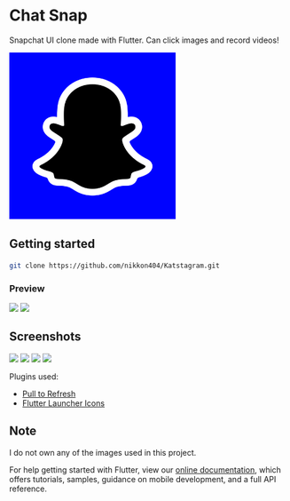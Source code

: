# Chat Snap

Snapchat UI clone made with Flutter.
Can click images and record videos!

<img src="assets/logo.png "  width="300" >


## Getting started
```bash
git clone https://github.com/nikkon404/Katstagram.git
```
### Preview
![](screenshots/gif1.gif)
![](screenshots/gif2.gif)


## Screenshots

<img src="screenshots/ss1.png "  width="300" >
<img src="screenshots/ss2.png "  width="300" >
<img src="screenshots/ss3.png "  width="300" >
<img src="screenshots/ss4.png "  width="300" >





Plugins used:
- [Pull to Refresh](https://pub.dev/packages/pull_to_refresh)
- [Flutter Launcher Icons](https://pub.dev/packages/flutter_launcher_icons)

## Note
 I do not own any of the images used in this project.

For help getting started with Flutter, view our
[online documentation](https://flutter.dev/docs), which offers tutorials,
samples, guidance on mobile development, and a full API reference.